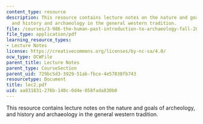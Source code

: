 ```yaml
---
content_type: resource
description: This resource contains lecture notes on the nature and goals of archeology,
  and history and archaeology in the general western tradition.
file: /courses/3-986-the-human-past-introduction-to-archaeology-fall-2006/aa831831276b140c0d4e058fada830b0_lec2.pdf
file_type: application/pdf
learning_resource_types:
- Lecture Notes
license: https://creativecommons.org/licenses/by-nc-sa/4.0/
ocw_type: OCWFile
parent_title: Lecture Notes
parent_type: CourseSection
parent_uid: 729bc5d3-3929-51ab-fbce-4e57838fb743
resourcetype: Document
title: lec2.pdf
uid: aa831831-276b-140c-0d4e-058fada830b0
---
```

This resource contains lecture notes on the nature and goals of archeology, and history and archaeology in the general western tradition.